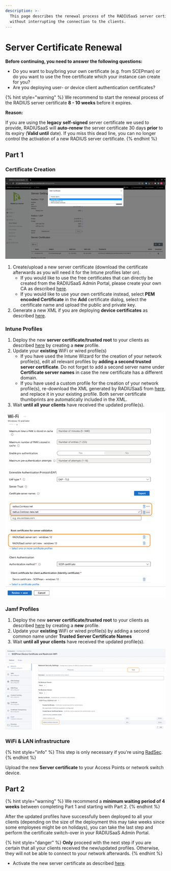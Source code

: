 ```yaml
---
description: >-
  This page describes the renewal process of the RADIUSaaS server certificate
  without interrupting the connection to the clients.
---
```


# Server Certificate Renewal

**Before continuing, you need to answer the following questions:**&#x20;

* Do you want to buy/bring your own certificate (e.g. from SCEPman) or do you want to use the free certificate which your instance can create for you?
* Are you deploying user- or device client authentication certificates?&#x20;

{% hint style="warning" %}
We recommend to start the renewal process of the RADIUS server certificate **8 - 10 weeks** before it expires.

**Reason:**

If you are using the **legacy** **self-signed** server certificate we used to provide, RADIUSaaS will **auto-renew** the server certificate 30 days **prior** to its expiry (**Valid until** date). If you miss this dead line, you can no longer control the activation of a new RADIUS server certificate.
{% endhint %}

## Part 1

### Certificate Creation

![](<../.gitbook/assets/image (83) (1).png>)

1. Create/upload a new server certificate (download the certificate afterwards as you will need it for the Intune profiles later on).
   * If you would like to use the free certificates that can directly be created from the RADIUSaaS Admin Portal, please create your own CA as described [here](../portal/settings/settings-server/certificates.md#custom-cas).
   * If you would like to use your own certificate instead, select **PEM encoded Certificate** in the **Add** certificate dialog, select the certificate name and upload the public and private key.
2. Generate a new XML if you are deploying **device certificates** as described [here](../portal/settings/settings-trusted-roots/xml.md#wifi).

### Intune Profiles

1. Deploy the new **server certificate/trusted root** to your clients as described [here](../azure/jamf/trusted-root.md) by creating a **new** profile.
2. Update your **existing** WiFi or wired profile(s)
   * If you have used the Intune Wizard for the creation of your network profile(s), edit all relevant profiles by **adding a second trusted server certificate**. Do not forget to add a second server name under **Certificate server names** in case the new certificate has a different domain.
   * If you have used a custom profile for the creation of your network profile(s), re-download the XML generated by RADIUSaaS from [here](../portal/settings/settings-trusted-roots/xml.md), and replace it in your existing profile. Both server certificate thumbprints are automatically included in the XML.&#x20;
3. Wait **until all your clients** have received the updated profile(s).

![Example: Updated Windows 10 WiFi profile with two trusted RADIUS server certificates and different domains.](<../.gitbook/assets/image (67) (1) (1).png>)

### Jamf Profiles

1. Deploy the new **server certificate/trusted root** to your clients as described [here](../azure/microsoft-intune/trusted-root.md#adding-a-trusted-root-profile-for-your-clients) by creating a **new** profile.
2. Update your **existing** WiFi or wired profile(s) by adding a second common name under **Trusted Server Certificate Names**
3. Wait **until all your clients** have received the updated profile(s).

![](<../.gitbook/assets/image (64) (1).png>)

### WiFi & LAN infrastructure

{% hint style="info" %}
This step is only necessary if you're using [RadSec](../details.md#what-is-radsec).
{% endhint %}

Upload the new **Server certificate** to your Access Points or network switch device.&#x20;

## Part 2

{% hint style="warning" %}
We recommend a **minimum waiting period of 4 weeks** between completing Part 1 and starting with Part 2.
{% endhint %}

After the updated profiles have successfully been deployed to all your clients (depending on the size of the deployment this may take weeks since some employees might be on holidays), you can take the last step and perform the certificate switch-over in your RADIUSaaS Admin Portal.

{% hint style="danger" %}
**Only** proceed with the next step if you are certain that all your clients received the new/updated profiles. Otherwise, they will not be able to connect to your network afterwards.
{% endhint %}

* Activate the new server certificate as described [here](../portal/settings/settings-server/#certificate-activation).
